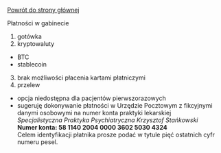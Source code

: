 <a href="https://gabinetpsychiatra.pl"> Powrót do strony głównej </a>

Płatności w gabinecie
1. gotówka
2. kryptowaluty
- BTC
- stablecoin
3. brak możliwości płacenia kartami płatniczymi
4. przelew
- opcja niedostępna dla pacjentów pierwszorazowych
- sugeruję dokonywanie płatności w Urzędzie Pocztowym z fikcyjnymi danymi osobowymi na numer konta praktyki lekarskiej<br>
_Specjalistyczna Praktyka Psychiatryczna Krzysztof Stańkowski_ <br>
**Numer konta: 58 1140 2004 0000 3602 5030 4324**<br>
Celem identyfikacji płatnika prosze podać w tytule pięć ostatnich cyfr numeru pesel. 
